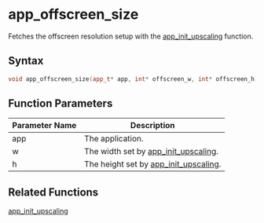 # app_offscreen_size

Fetches the offscreen resolution setup with the [app_init_upscaling](https://github.com/RandyGaul/cute_framework/blob/master/doc/app/app_init_upscaling.md) function.

## Syntax

```cpp
void app_offscreen_size(app_t* app, int* offscreen_w, int* offscreen_h);
```

## Function Parameters

Parameter Name | Description
--- | ---
app | The application.
w | The width set by [app_init_upscaling](https://github.com/RandyGaul/cute_framework/blob/master/doc/app/app_init_upscaling.md).
h | The height set by [app_init_upscaling](https://github.com/RandyGaul/cute_framework/blob/master/doc/app/app_init_upscaling.md).

## Related Functions

[app_init_upscaling](https://github.com/RandyGaul/cute_framework/blob/master/doc/app/app_init_upscaling.md)  
